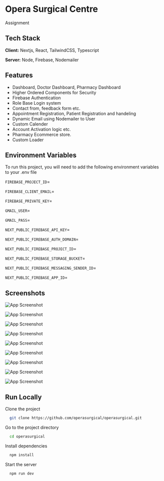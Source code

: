 # Opera Surgical Centre

Assignment

## Tech Stack

**Client:** Nextjs, React, TailwindCSS, Typescript

**Server:** Node, Firebase, Nodemailer

## Features

- Dashboard, Doctor Dashboard, Pharmacy Dashboard
- Higher Ordered Components for Security
- Firebase Authentication
- Role Base Login system
- Contact from, feedback form etc.
- Appointment Registration, Patient Registration and handeling
- Dynamic Email using Nodemailer to User
- Custom Calender
- Account Activation logic etc.
- Pharmacy Ecommerce store.
- Custom Loader

## Environment Variables

To run this project, you will need to add the following environment variables to your .env file

`FIREBASE_PROJECT_ID`=

`FIREBASE_CLIENT_EMAIL`=

`FIREBASE_PRIVATE_KEY`=

`GMAIL_USER`=

`GMAIL_PASS`=

`NEXT_PUBLIC_FIREBASE_API_KEY`=

`NEXT_PUBLIC_FIREBASE_AUTH_DOMAIN`=

`NEXT_PUBLIC_FIREBASE_PROJECT_ID`=

`NEXT_PUBLIC_FIREBASE_STORAGE_BUCKET`=

`NEXT_PUBLIC_FIREBASE_MESSAGING_SENDER_ID`=

`NEXT_PUBLIC_FIREBASE_APP_ID`=

## Screenshots

![App Screenshot](https://github.com/krishnakhanalxyz/operasurgical/blob/main/src/images/banner.png?raw=true)

![App Screenshot](https://github.com/krishnakhanalxyz/operasurgical/blob/main/src/images/Screenshot%202024-08-14%20082538.png?raw=true)

![App Screenshot](https://github.com/krishnakhanalxyz/operasurgical/blob/main/src/images/Screenshot%202024-08-14%20082813.png?raw=true)

![App Screenshot](https://github.com/krishnakhanalxyz/operasurgical/blob/main/src/images/Screenshot%202024-08-14%20082827.png?raw=true)

![App Screenshot](https://github.com/krishnakhanalxyz/operasurgical/blob/main/src/images/Screenshot%202024-08-14%20072850.png?raw=true)

![App Screenshot](https://github.com/krishnakhanalxyz/operasurgical/blob/main/src/images/Screenshot%202024-08-15%20071428.png?raw=true)

![App Screenshot](https://github.com/krishnakhanalxyz/operasurgical/blob/main/src/images/Screenshot%202024-08-15%20071457.png?raw=true)

![App Screenshot](https://github.com/krishnakhanalxyz/operasurgical/blob/main/src/images/Screenshot%202024-08-15%20071519.png?raw=true)

![App Screenshot](https://github.com/krishnakhanalxyz/operasurgical/blob/main/src/images/Screenshot%202024-08-15%20071534.png?raw=true)

## Run Locally

Clone the project

```bash
  git clone https://github.com/operasurgical/operasurgical.git
```

Go to the project directory

```bash
  cd operasurgical
```

Install dependencies

```bash
  npm install
```

Start the server

```bash
  npm run dev
```
